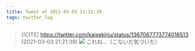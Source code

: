 ```yaml
---
title: Tweet at 2021-03-03 21:21:39
tags: twitter_log
---
```


> [!CITE] https://twitter.com/kaisekiriu/status/1367087773774016513 (2021-03-03 21:21:39)
> ![](https://twitter.com/kaisekiriu/status/1367087773774016513)
> これね…（こないだ気づいた）
